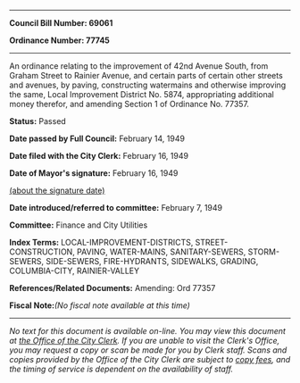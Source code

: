 

********

**Council Bill Number: 69061**
   
**Ordinance Number: 77745**
********

 An ordinance relating to the improvement of 42nd Avenue South, from Graham Street to Rainier Avenue, and certain parts of certain other streets and avenues, by paving, constructing watermains and otherwise improving the same, Local Improvement District No. 5874, appropriating additional money therefor, and amending Section 1 of Ordinance No. 77357.

**Status:** Passed
   
**Date passed by Full Council:** February 14, 1949
   
**Date filed with the City Clerk:** February 16, 1949
   
**Date of Mayor's signature:** February 16, 1949
   
[(about the signature date)](/~public/approvaldate.htm)
   
   
   
**Date introduced/referred to committee:** February 7, 1949
   
**Committee:** Finance and City Utilities
   
   
**Index Terms:** LOCAL-IMPROVEMENT-DISTRICTS, STREET-CONSTRUCTION, PAVING, WATER-MAINS, SANITARY-SEWERS, STORM-SEWERS, SIDE-SEWERS, FIRE-HYDRANTS, SIDEWALKS, GRADING, COLUMBIA-CITY, RAINIER-VALLEY

**References/Related Documents:** Amending: Ord 77357

**Fiscal Note:**_(No fiscal note available at this time)_
********

_No text for this document is available on-line. You may view this document at [the Office of the City Clerk](http://www.seattle.gov/leg/clerk/contactUs.htm). If you are unable to visit the Clerk's Office, you may request a copy or scan be made for you by Clerk staff. Scans and copies provided by the Office of the City Clerk are subject to [copy fees](http://clerk.seattle.gov/~public/clerkfees.htm), and the timing of service is dependent on the availability of staff._

